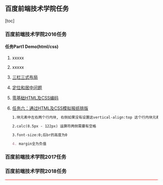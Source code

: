 ## 百度前端技术学院任务

[toc]



### 百度前端技术学院2016任务

#### 任务Part1 Demo(html/css)

 1. xxxxx

 2. xxxxx

 3. [三栏三式布局](./2016-part1/task3.html)

 4. [定位和居中问题](./2016-part1/task4.html)

 5. [零基础HTML及CSS编码](./2016-part1/task5.html)

 6. [任务六：通过HTML及CSS模拟报纸排版](./2016-part1/task5.html)

    ```md
    1.块元素中左右两个行内块, 右侧如果没有设置这vertical-align:top 这个行内块元素会下移.
    
    2.calc(8.5px - 122px) 运算符两侧需要有空格
    
    3.font-size:0;后br的高度为0
    
    4. margin全为负值
    ```

    







### 百度前端技术学院2017任务



### 百度前端技术学院2018任务



<hr style="background:red;"/>



